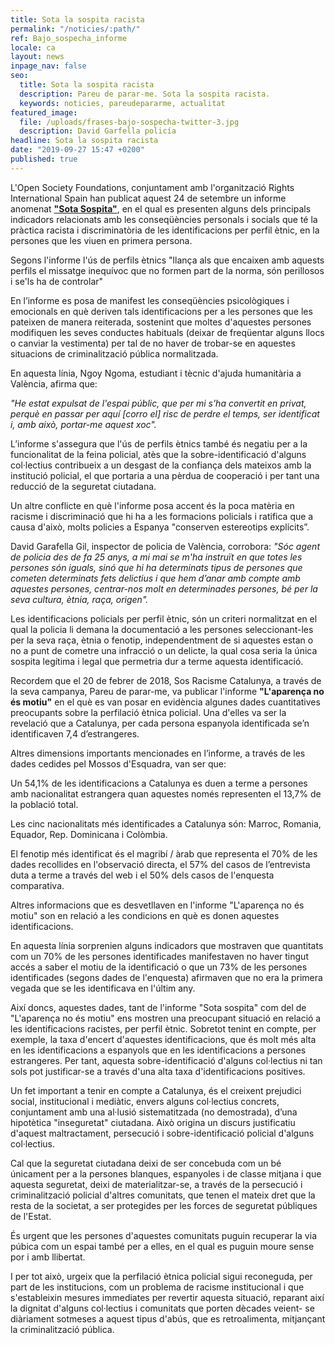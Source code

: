 ```yaml
---
title: Sota la sospita racista
permalink: "/noticies/:path/"
ref: Bajo_sospecha_informe
locale: ca
layout: news
inpage_nav: false
seo:
  title: Sota la sospita racista
  description: Pareu de parar-me. Sota la sospita racista.
  keywords: noticies, pareudepararme, actualitat
featured_image:
  file: /uploads/frases-bajo-sospecha-twitter-3.jpg
  description: David Garfella policía
headline: Sota la sospita racista
date: "2019-09-27 15:47 +0200"
published: true
---
```

L'Open Society Foundations, conjuntament amb l'organització Rights International Spain han publicat aquest 24 de setembre un informe anomenat [**"Sota Sospita"**](http://rightsinternationalspain.org/uploads/publicacion/1965aea9b1460b14f2afe5f0c9a17e1b90f0f689.pdf), en el qual es presenten alguns dels principals indicadors relacionats amb les conseqüències personals i socials que té la pràctica racista i discriminatòria de les identificacions per perfil ètnic, en la persones que les viuen en primera persona.

Segons l'informe l'ús de perfils ètnics "llança als que encaixen amb aquests perfils el missatge inequívoc que no formen part de la norma, són perillosos i se'ls ha de controlar"

En l’informe es posa de manifest les conseqüències psicològiques i emocionals en què deriven tals identificacions per a les persones que les pateixen de manera reiterada, sostenint que moltes d'aquestes persones modifiquen les seves conductes habituals (deixar de freqüentar alguns llocs o canviar la vestimenta) per tal de no haver de trobar-se en aquestes situacions de criminalització pública normalitzada.

En aquesta línia, Ngoy Ngoma, estudiant i tècnic d'ajuda humanitària a València, afirma que:

_"He estat expulsat de l'espai públic, que per mi s'ha convertit en privat, perquè en passar per aquí \[corro el] risc de perdre el temps, ser identificat i, amb això, portar-me aquest xoc"._

L’informe s'assegura que l'ús de perfils ètnics també és negatiu per a la funcionalitat de la feina policial, atès que la sobre-identificació d'alguns col·lectius contribueix a un desgast de la confiança dels mateixos amb la institució policial, el que portaria a una pèrdua de cooperació i per tant una reducció de la seguretat ciutadana.

Un altre conflicte en què l'informe posa accent és la poca matèria en racisme i discriminació que hi ha a les formacions policials i ratifica que a causa d'això, molts policies a Espanya "conserven estereotips explícits”.

David Garafella Gil, inspector de policia de València, corrobora: _"Sóc agent de policia des de fa 25 anys, a mi mai se m'ha instruït en que totes les persones són iguals, sinó que hi ha determinats tipus de persones que cometen determinats fets delictius i que hem d’anar amb compte amb aquestes persones, centrar-nos molt en determinades persones, bé per la seva cultura, ètnia, raça, origen"._

Les identificacions policials per perfil ètnic, són un criteri normalitzat en el qual la policia li demana la documentació a les persones seleccionant-les per la seva raça, ètnia o fenotip, independentment de si aquestes estan o no a punt de cometre una infracció o un delicte, la qual cosa seria la única sospita legítima i legal que permetria dur a terme aquesta identificació.

Recordem que el 20 de febrer de 2018, Sos Racisme Catalunya, a través de la seva campanya, Pareu de parar-me, va publicar l'informe **"L'aparença no és motiu"** en el què es van posar en evidència algunes dades cuantitatives preocupants sobre la perfilació ètnica policial. Una d'elles va ser la revelació que a Catalunya, per cada persona espanyola identificada se’n identificaven 7,4 d’estrangeres.

Altres dimensions importants mencionades en l’informe, a través de les dades cedides pel Mossos d'Esquadra, van ser que:

Un 54,1% de les identificacions a Catalunya es duen a terme a persones amb nacionalitat estrangera quan aquestes només representen el 13,7% de la població total.

Les cinc nacionalitats més identificades a Catalunya són: Marroc, Romania, Equador, Rep. Dominicana i Colòmbia.

El fenotip més identificat és el magribí / àrab que representa el 70% de les dades recollides en l'observació directa, el 57% del casos de l’entrevista duta a terme a través del web i el 50% dels casos de l'enquesta comparativa.

Altres informacions que es desvetllaven en l'informe "L'aparença no és motiu" son en relació a les condicions en què es donen aquestes identificacions.

En aquesta línia sorprenien alguns indicadors que mostraven que quantitats com un 70% de les persones identificades manifestaven no haver tingut accés a saber el motiu de la identificació o que un 73% de les persones identificades (segons dades de l'enquesta) afirmaven que no era la primera vegada que se les identificava en l'últim any.

Així doncs, aquestes dades, tant de l'informe "Sota sospita" com del de "L'aparença no és motiu" ens mostren una preocupant situació en relació a les identificacions racistes, per perfil ètnic. Sobretot tenint en compte, per exemple, la taxa d'encert d'aquestes identificacions, que és molt més alta en les identificacions a espanyols que en les identificacions a persones estrangeres. Per tant, aquesta sobre-identificació d'alguns col·lectius ni tan sols pot justificar-se a través d'una alta taxa d'identificacions positives.

Un fet important a tenir en compte a Catalunya, és el creixent prejudici social, institucional i mediàtic, envers alguns col·lectius concrets, conjuntament amb una al·lusió sistematitzada (no demostrada), d’una hipotètica "inseguretat" ciutadana. Això origina un discurs justificatiu d'aquest maltractament, persecució i sobre-identificació policial d'alguns col·lectius.

Cal que la seguretat ciutadana deixi de ser concebuda com un bé únicament per a la persones blanques, espanyoles i de classe mitjana i que aquesta seguretat, deixi de materialitzar-se, a través de la persecució i criminalització policial d'altres comunitats, que tenen el mateix dret que la resta de la societat, a ser protegides per les forces de seguretat públiques de l'Estat.

És urgent que les persones d'aquestes comunitats puguin recuperar la via púbica com un espai també per a elles, en el qual es puguin moure sense por i amb llibertat.	

I per tot això, urgeix que la perfilació ètnica policial sigui reconeguda, per part de les institucions, com un problema de racisme institucional i que s'estableixin mesures immediates per revertir aquesta situació, reparant així la dignitat d'alguns col·lectius i comunitats que porten dècades veient- se diàriament sotmeses a aquest tipus d'abús, que es retroalimenta, mitjançant la criminalització pública.
